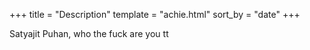 +++
title = "Description"
template = "achie.html"
sort_by = "date"
+++

Satyajit Puhan, who the fuck are you tt